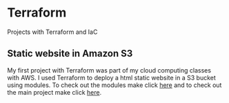 # Terraform
Projects with Terraform and IaC

## Static website in Amazon S3
My first project with Terraform was part of my cloud computing classes with AWS. I used Terraform to deploy a html static website in a S3 bucket using modules.
To check out the modules make click [here](https://github.com/CaroSanchez793/Terraform/tree/main/modules/s3) and to check out the main project make click [here](https://github.com/CaroSanchez793/Terraform/tree/main/project-website).
